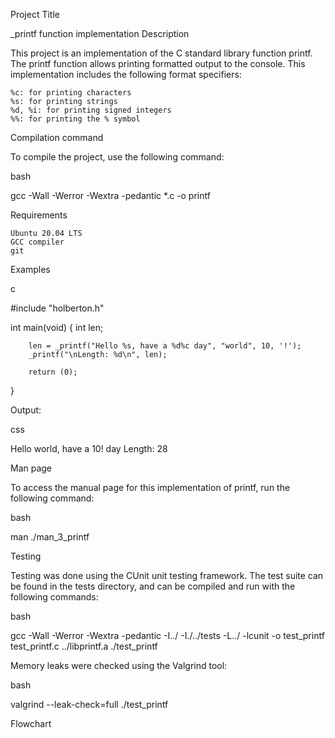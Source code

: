 Project Title

_printf function implementation
Description

This project is an implementation of the C standard library function printf. The printf function allows printing formatted output to the console. This implementation includes the following format specifiers:

    %c: for printing characters
    %s: for printing strings
    %d, %i: for printing signed integers
    %%: for printing the % symbol

Compilation command

To compile the project, use the following command:

bash

gcc -Wall -Werror -Wextra -pedantic *.c -o printf

Requirements

    Ubuntu 20.04 LTS
    GCC compiler
    git

Examples

c

#include "holberton.h"

int main(void)
{
        int len;

        len = _printf("Hello %s, have a %d%c day", "world", 10, '!');
        _printf("\nLength: %d\n", len);

        return (0);
}

Output:

css

Hello world, have a 10! day
Length: 28

Man page

To access the manual page for this implementation of printf, run the following command:

bash

man ./man_3_printf

Testing

Testing was done using the CUnit unit testing framework. The test suite can be found in the tests directory, and can be compiled and run with the following commands:

bash

gcc -Wall -Werror -Wextra -pedantic -I../ -I./../tests -L../ -lcunit -o test_printf test_printf.c ../libprintf.a
./test_printf

Memory leaks were checked using the Valgrind tool:

bash

valgrind --leak-check=full ./test_printf

Flowchart
